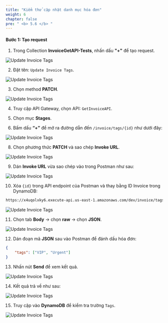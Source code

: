 ```yaml
---
title: "Kiểm thử cập nhật danh mục hóa đơn"
weight: 6
chapter: false
pre: " <b> 5.6 </b> "
---
```


#### Bước 1: Tạo request

1. Trong Collection **InvoiceGetAPI-Tests**, nhấn dấu **"+"** để tạo request.

![Update Invoice Tags](/images/5/5.6/Screenshot_1.png)

2. Đặt tên: `Update Invoice Tags`.

![Update Invoice Tags](/images/5/5.6/Screenshot_2.png)

3. Chọn method **PATCH**.

![Update Invoice Tags](/images/5/5.6/Screenshot_3.png)

4. Truy cập API Gateway, chọn API: `GetInvoiceAPI`.

5. Chọn mục **Stages**.

6. Bấm dấu **“+”** để mở ra đường dẫn đến `/invoice/tags/{id}` như dưới đây:

![Update Invoice Tags](/images/5/5.6/Screenshot_4.png)

8. Chọn phương thức **PATCH** và sao chép **Invoke URL**.

![Update Invoice Tags](/images/5/5.6/Screenshot_5.png)

9. Dán **Invoke URL** vừa sao chép vào trong Postman như sau:

![Update Invoice Tags](/images/5/5.6/Screenshot_6.png)

10. Xóa `{id}` trong API endpoint của Postman và thay bằng ID Invoice trong DynamoDB:

```bash
https://x4uqolxky6.execute-api.us-east-1.amazonaws.com/dev/invoice/tags/<InvoiceId_trong_DynamoDB>
```

![Update Invoice Tags](/images/5/5.6/Screenshot_7.png)

11. Chọn tab **Body** → chọn **raw** → chọn **JSON**.

![Update Invoice Tags](/images/5/5.6/Screenshot_8.png)

12. Dán đoạn mã **JSON** sau vào Postman để đánh dấu hóa đơn:

```json
{
    "tags": ["VIP", "Urgent"]
}
```

13. Nhấn nút **Send** để xem kết quả.

![Update Invoice Tags](/images/5/5.6/Screenshot_11.png)

14. Kết quả trả về như sau:

![Update Invoice Tags](/images/5/5.6/Screenshot_12.png)

15. Truy cập vào **DynamoDB** để kiểm tra trường `Tags`.

![Update Invoice Tags](/images/5/5.6/Screenshot_13.png)
